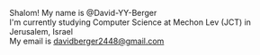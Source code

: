 Shalom! My name is @David-YY-Berger <br />
I'm currently studying Computer Science at Mechon Lev (JCT) in Jerusalem, Israel <br />
My email is davidberger2448@gmail.com <br />

<!---
David-YY-Berger/David-YY-Berger is a ✨ special ✨ repository because its `README.md` (this file) appears on your GitHub profile.
You can click the Preview link to take a look at your changes.
--->
